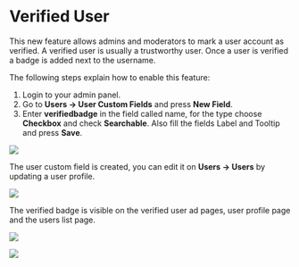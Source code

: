 # Verified User

This new feature allows admins and moderators to mark a user account as verified. A verified user is usually a trustworthy user. Once a user is verified a badge is added next to the username.

The following steps explain how to enable this feature:

1.  Login to your admin panel.
2.  Go to  **Users -> User Custom Fields**  and press  **New Field**.
3.  Enter  **verifiedbadge**  in the field called name, for the type choose  **Checkbox**  and check  **Searchable**. Also fill the fields Label and Tooltip and press  **Save**.

![](https://raw.githubusercontent.com/yclas/guides/master/images/verify.png)

The user custom field is created, you can edit it on  **Users -> Users**  by updating a user profile. 

![](https://raw.githubusercontent.com/yclas/guides/master/images/verify1.png)

The verified badge is visible on the verified user ad pages, user profile page and the users list page.

![](https://raw.githubusercontent.com/yclas/guides/master/images/verify2.png)


![](https://raw.githubusercontent.com/yclas/guides/master/images/verify3.png)
